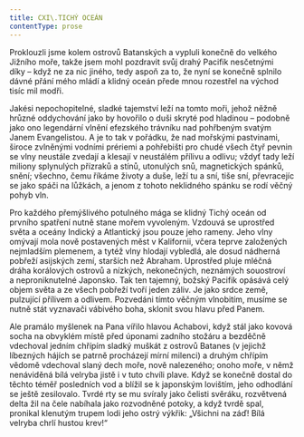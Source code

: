 ```yaml
---
title: CXI\.TICHÝ OCEÁN
contentType: prose
---
```


  

Proklouzli jsme kolem ostrovů Batanských a vypluli konečně do velkého Jižního moře, takže jsem mohl pozdravit svůj drahý Pacifik nesčetnými díky – když ne za nic jiného, tedy aspoň za to, že nyní se konečně splnilo dávné přání mého mládí a klidný oceán přede mnou rozestřel na východ tisíc mil modři.

Jakési nepochopitelné, sladké tajemství leží na tomto moři, jehož něžně hrůzné oddychování jako by hovořilo o duši skryté pod hladinou – podobně jako ono legendární vlnění efezského trávníku nad pohřbeným svatým Janem Evangelistou. A je to tak v pořádku, že nad mořskými pastvinami, široce zvlněnými vodními prériemi a pohřebišti pro chudé všech čtyř pevnin se vlny neustále zvedají a klesají v neustálém přílivu a odlivu; vždyť tady leží miliony splynulých přízraků a stínů, utonulých snů, magnetických spánků, snění; všechno, čemu říkáme životy a duše, leží tu a sní, tiše sní, převracejíc se jako spáči na lůžkách, a jenom z tohoto neklidného spánku se rodí věčný pohyb vln.

Pro každého přemýšlivého potulného mága se klidný Tichý oceán od prvního spatření nutně stane mořem vyvoleným. Vzdouvá se uprostřed světa a oceány Indický a Atlantický jsou pouze jeho rameny. Jeho vlny omývají mola nově postavených měst v Kalifornii, včera teprve založených nejmladším plemenem, a tytéž vlny hlodají vybledlá, ale dosud nádherná pobřeží asijských zemí, starších než Abraham. Uprostřed pluje mléčná dráha korálových ostrovů a nízkých, nekonečných, neznámých souostroví a neproniknutelné Japonsko. Tak ten tajemný, božský Pacifik opásává celý objem světa a ze všech pobřeží tvoří jeden záliv. Je jako srdce země, pulzující přílivem a odlivem. Pozvedáni tímto věčným vlnobitím, musíme se nutně stát vyznavači vábivého boha, sklonit svou hlavu před Panem.

Ale pramálo myšlenek na Pana vířilo hlavou Achabovi, když stál jako kovová socha na obvyklém místě před úponami zadního stožáru a bezděčně vdechoval jedním chřípím sladký muškát z ostrovů Batanes (v jejichž líbezných hájích se patrně procházejí mírní milenci) a druhým chřípím vědomě vdechoval slaný dech moře, nově nalezeného; onoho moře, v němž nenáviděná bílá velryba jistě i v tuto chvíli plave. Když se konečně dostal do těchto téměř posledních vod a blížil se k japonským lovištím, jeho odhodlání se ještě zesilovalo. Tvrdé rty se mu svíraly jako čelisti svěráku, rozvětvená delta žil na čele nabíhala jako rozvodněné potoky, a když tvrdě spal, pronikal klenutým trupem lodi jeho ostrý výkřik: „Všichni na záď! Bílá velryba chrlí hustou krev!“

